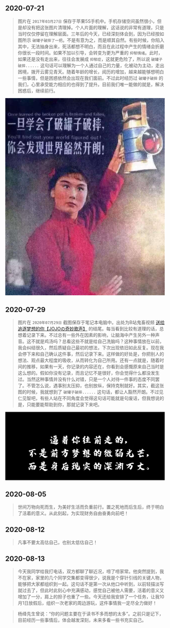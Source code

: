 
## 2020-07-21

> 图片在 `2017年03月27日` 保存于苹果5S手机中。手机存储空间虽然很小，但是却没有把这张图片清理掉。个人片面的理解，这话说的非常有道理，只是当时仅仅停留在理解层面。三年后的今天，已经深刻体会到，因为已经按如图所示 `破罐子破摔了一把`。不是有意为之，而是顺其自然。有些时候，你陷入其中，无法抽身出来，死活都想不明白，而且在此过程中产生的情绪会折磨你很长一段时间。如果不加以引导，会转变为更为严重的 `抑郁情绪`。此时，如果还是没有走出来，往往会发展成 `抑郁症`，这就更危险了，所以说 `破罐子破摔......` 这句话可以理解为一个人通过自己的力量，化被动为主动，走出困境，拨开云雾见青天。随着年龄的增长，阅历的增加，越来越能够想明白一些事情，但是困惑依然会出现在我们面前。不过此时经历过 `破罐子破摔` 的我们，心里承受能力相应的也得到了提升。目前我们唯一能做的就是，解决困惑后，继续前行。

![C1](../images/C1.png ':size=30%')

## 2020-07-29

> 图片在 `2020年07月29日` 截图保存于笔记本电脑中。出处为B站鬼畜视频 [送给追逐梦想的你【JOJOの奇妙歌声】](https://www.bilibili.com/video/BV1t7411S7zS) 的结尾。每当看到比较有道理的话，总想着记录下来。不过总有一些外在因素的影响，让脑海中产生另外一种声音。这不就是鸡汤吗？总看这些不就是给自己洗脑吗？这种事情放在以前，我会纠结很久，然后质疑自己最初的想法，下次出现依旧如此反复。现在我会停下来和自己确认这件事，然后记录下来。这样做的好处是，你把别人的想法、观点最大程度的吸收，从而转化为自己所用。还有一点就是，随着时间的推移，如果有一天，你记录的内容还在，你看到会感慨原来自己当时是这么想的。假如你没有记录，而且记忆不是很好，你会觉得什么都没发生过。当然这种事情并没有什么对错，只是一个人对待一件事的态度不同罢了。不管怎么说，遇事别太压抑，也别放纵，保持克制就好。其实，截这张图的时候，我就想到了 `破罐子破摔......` 这句话，都让人豁然开朗。不过见仁见智吧，有些人站在不同角度会觉得这句话可能就是句废话，但我想说的是，只能要能帮助到你，那就记录下来吧。

![C2](../images/C2.png)

## 2020-08-05

> 世间万物向死而生，为美好生活而负重前行。置之死地而后生后，终于明白了活着的意义。从此刻起，为实现财务自由奋勇向前吧！

## 2020-08-12

> 凡事不要太高估自己，也别太低估自己！

## 2020-08-13

> 今天我同学给我打电话，双方都聊了聊近况，唠了唠家常。他突然提到，我不在家，家里的几个同学交集都变得很少，说我是个穿针引线的关键人物，能够把大家都组织到一起。这句话不是第一次从他口中听到，以前轻描淡写就过去了，但此时此刻心中充满感动，感觉自己被他人需要，活着的意义又增加了一分，肩上的担子也重了一些。今天还给我安排了一个任务，让我10月1日放假后，组织一次老家的周边游玩，这件事情我一定尽全力做好！

> 杨绛先生曾说：“你的问题主要在于读书不多而想的太多”。之前只是记下，目前经历一些事情后，体会越发深刻，未来多看一些书充实自己。